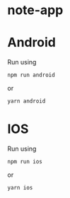 # note-app

# Android
Run using
```
npm run android
```
or
```
yarn android
```

# IOS
Run using  
```
npm run ios
```
or
```
yarn ios
```
